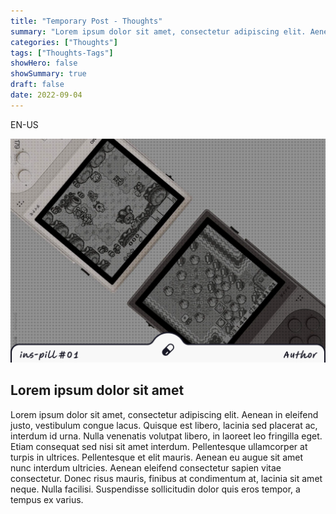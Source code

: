 ```yaml
---
title: "Temporary Post - Thoughts"
summary: "Lorem ipsum dolor sit amet, consectetur adipiscing elit. Aenean in eleifend justo, vestibulum congue."
categories: ["Thoughts"]
tags: ["Thoughts-Tags"]
showHero: false
showSummary: true
draft: false
date: 2022-09-04
---
```


EN-US

![Alt text](cover.png "Image caption")

## Lorem ipsum dolor sit amet

Lorem ipsum dolor sit amet, consectetur adipiscing elit. Aenean in eleifend justo, vestibulum congue lacus. Quisque est libero, lacinia sed placerat ac, interdum id urna. Nulla venenatis volutpat libero, in laoreet leo fringilla eget. Etiam consequat sed nisi sit amet interdum. Pellentesque ullamcorper at turpis in ultrices. Pellentesque et elit mauris. Aenean eu augue sit amet nunc interdum ultricies. Aenean eleifend consectetur sapien vitae consectetur. Donec risus mauris, finibus at condimentum at, lacinia sit amet neque. Nulla facilisi. Suspendisse sollicitudin dolor quis eros tempor, a tempus ex varius.

